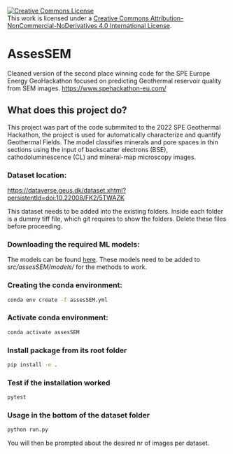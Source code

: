 <a rel="license" href="http://creativecommons.org/licenses/by-nc-nd/4.0/"><img alt="Creative Commons License" style="border-width:0" src="https://i.creativecommons.org/l/by-nc-nd/4.0/88x31.png" /></a><br />This work is licensed under a <a rel="license" href="http://creativecommons.org/licenses/by-nc-nd/4.0/">Creative Commons Attribution-NonCommercial-NoDerivatives 4.0 International License</a>.

# AssesSEM
Cleaned version of the second place winning code for the SPE Europe Energy GeoHackathon focused on predicting Geothermal reservoir quality from SEM images.
https://www.spehackathon-eu.com/

## What does this project do?
This project was part of the code submmited to the 2022 SPE Geothermal Hackathon, the project is used for automatically characterize and quantify Geothermal Fields. 
The model classifies minerals and pore spaces in thin sections using the input of backscatter electrons (BSE), cathodoluminescence (CL)  and mineral-map microscopy images.

### Dataset location:
https://dataverse.geus.dk/dataset.xhtml?persistentId=doi:10.22008/FK2/5TWAZK

This dataset needs to be added into the existing folders.
Inside each folder is a dummy tiff file, which git requires to show the folders.
Delete these files before proceeding.

### Downloading the required ML models:
The models can be found [here](https://drive.google.com/drive/folders/1-hV6jhjIMoUTvTnvGypGklVqeicIiAEe?usp=sharing).
These models need to be added to *src/assesSEM/models/* for the methods to work. 

### Creating the conda environment: 
```bash
conda env create -f assesSEM.yml
```

### Activate conda environment:
```bash
conda activate assesSEM
```

### Install package from its root folder 
```bash
pip install -e .
```

### Test if the installation worked
```bash
pytest
```

### Usage in the bottom of the dataset folder
```bash
python run.py
```

You will then be prompted about the desired nr of images per dataset.
